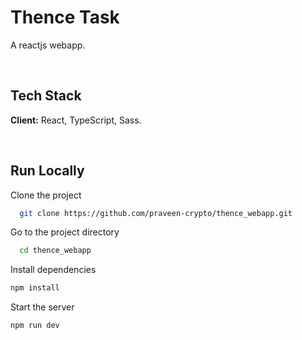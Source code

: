 
# Thence Task  
A reactjs webapp.

<br/>

## Tech Stack  
**Client:** React, TypeScript, Sass.

<br/>

## Run Locally  
Clone the project  

~~~bash  
  git clone https://github.com/praveen-crypto/thence_webapp.git
~~~

Go to the project directory  

~~~bash  
  cd thence_webapp
~~~

Install dependencies  

~~~bash  
npm install
~~~

Start the server  

~~~bash  
npm run dev
~~~  
